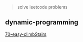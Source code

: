 > solve leetcode problems

## dynamic-programming

[70-easy-climbStairs](questions/70-easy-climbStairs/README.md)